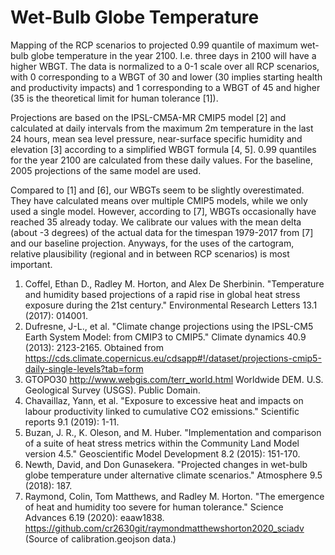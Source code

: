# Wet-Bulb Globe Temperature

Mapping of the RCP scenarios to projected 0.99 quantile of maximum wet-bulb globe temperature in the year 2100. I.e. three days in 2100 will have a higher WBGT. The data is normalized to a 0-1 scale over all RCP scenarios, with 0 corresponding to a WBGT of 30 and lower (30 implies starting health and productivity impacts) and 1 corresponding to a WBGT of 45 and higher (35 is the theoretical limit for human tolerance [1]).

Projections are based on the IPSL-CM5A-MR CMIP5 model [2] and calculated at daily intervals from the maximum 2m temperature in the last 24 hours, mean sea level pressure, near-surface specific humidity and elevation [3] according to a simplified WBGT formula [4, 5]. 0.99 quantiles for the year 2100 are calculated from these daily values. For the baseline, 2005 projections of the same model are used.

Compared to [1] and [6], our WBGTs seem to be slightly overestimated. They have calculated means over multiple CMIP5 models, while we only used a single model. However, according to [7], WBGTs occasionally have reached 35 already today. We calibrate our values with the mean delta (about -3 degrees) of the actual data for the timespan 1979-2017 from [7] and our baseline projection. Anyways, for the uses of the cartogram, relative plausibility (regional and in between RCP scenarios) is most important.

1. Coffel, Ethan D., Radley M. Horton, and Alex De Sherbinin. "Temperature and humidity based projections of a rapid rise in global heat stress exposure during the 21st century." Environmental Research Letters 13.1 (2017): 014001. 
2. Dufresne, J-L., et al. "Climate change projections using the IPSL-CM5 Earth System Model: from CMIP3 to CMIP5." Climate dynamics 40.9 (2013): 2123-2165. Obtained from https://cds.climate.copernicus.eu/cdsapp#!/dataset/projections-cmip5-daily-single-levels?tab=form
3. GTOPO30 http://www.webgis.com/terr_world.html Worldwide DEM. U.S. Geological Survey (USGS). Public Domain.
4. Chavaillaz, Yann, et al. "Exposure to excessive heat and impacts on labour productivity linked to cumulative CO2 emissions." Scientific reports 9.1 (2019): 1-11.
5. Buzan, J. R., K. Oleson, and M. Huber. "Implementation and comparison of a suite of heat stress metrics within the Community Land Model version 4.5." Geoscientific Model Development 8.2 (2015): 151-170.
6. Newth, David, and Don Gunasekera. "Projected changes in wet-bulb globe temperature under alternative climate scenarios." Atmosphere 9.5 (2018): 187.
7. Raymond, Colin, Tom Matthews, and Radley M. Horton. "The emergence of heat and humidity too severe for human tolerance." Science Advances 6.19 (2020): eaaw1838. https://github.com/cr2630git/raymondmatthewshorton2020_sciadv (Source of calibration.geojson data.)
